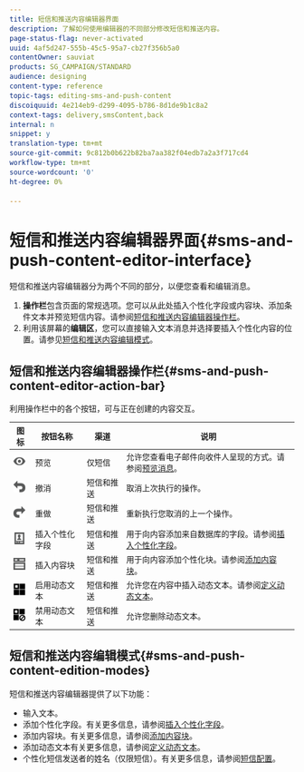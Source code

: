 ```yaml
---
title: 短信和推送内容编辑器界面
description: 了解如何使用编辑器的不同部分修改短信和推送内容。
page-status-flag: never-activated
uuid: 4af5d247-555b-45c5-95a7-cb27f356b5a0
contentOwner: sauviat
products: SG_CAMPAIGN/STANDARD
audience: designing
content-type: reference
topic-tags: editing-sms-and-push-content
discoiquuid: 4e214eb9-d299-4095-b786-8d1de9b1c8a2
context-tags: delivery,smsContent,back
internal: n
snippet: y
translation-type: tm+mt
source-git-commit: 9c812b0b622b82ba7aa382f04edb7a2a3f717cd4
workflow-type: tm+mt
source-wordcount: '0'
ht-degree: 0%

---
```



# 短信和推送内容编辑器界面{#sms-and-push-content-editor-interface}

短信和推送内容编辑器分为两个不同的部分，以便您查看和编辑消息。

1. **操作栏**&#x200B;包含页面的常规选项。您可以从此处插入个性化字段或内容块、添加条件文本并预览短信内容。请参阅[短信和推送内容编辑器操作栏](#sms-and-push-content-editor-action-bar)。
1. 利用该屏幕的&#x200B;**编辑区**，您可以直接输入文本消息并选择要插入个性化内容的位置。请参见[短信和推送内容编辑模式](#sms-and-push-content-edition-modes)。

## 短信和推送内容编辑器操作栏{#sms-and-push-content-editor-action-bar}

利用操作栏中的各个按钮，可与正在创建的内容交互。

<table> 
 <thead> 
  <tr> 
   <th> 图标<br /> </th> 
   <th> 按钮名称<br /> </th> 
   <th> 渠道<br /> </th> 
   <th> 说明<br /> </th> 
  </tr> 
 </thead> 
 <tbody> 
  <tr> 
   <td> <img height="21px" src="assets/viewon_darkgrey-24px.png" /> <br /> </td> 
   <td> <span class="uicontrol">预览</span> <br /> </td> 
   <td> 仅短信<br /> </td> 
   <td> 允许您查看电子邮件向收件人呈现的方式。请参阅<a href="../../sending/using/previewing-messages.md">预览消息</a>。<br /> </td> 
  </tr> 
  <tr> 
   <td> <img height="21px" src="assets/undo_darkgrey-24px.png" /> <br /> </td> 
   <td> <span class="uicontrol">撤消</span> <br /> </td> 
   <td> 短信和推送<br /> </td> 
   <td> 取消上次执行的操作。<br /> </td> 
  </tr> 
  <tr> 
   <td> <img height="21px" src="assets/redo_darkgrey-24px.png" /> <br /> </td> 
   <td> <span class="uicontrol">重做</span> <br /> </td> 
   <td> 短信和推送<br /> </td> 
   <td> 重新执行您取消的上一个操作。<br /> </td> 
  </tr> 
  <tr> 
   <td> <img height="21px" src="assets/personalization_field_darkgrey-24px.png" /> <br /> </td> 
   <td> <span class="uicontrol">插入个性化字段</span> <br /> </td> 
   <td> 短信和推送<br /> </td> 
   <td> 用于向内容添加来自数据库的字段。请参阅<a href="../../designing/using/personalization.md#inserting-a-personalization-field" target="_blank">插入个性化字段</a>。<br /> </td> 
  </tr> 
  <tr> 
   <td> <img height="21px" src="assets/personalization_block_darkgrey-24px.png" /> <br /> </td> 
   <td> <span class="uicontrol">插入内容块</span> <br /> </td> 
   <td> 短信和推送<br /> </td> 
   <td> 用于向内容添加个性化块。请参阅<a href="../../designing/using/personalization.md#adding-a-content-block" target="_blank">添加内容块</a>。<br /> </td> 
  </tr> 
  <tr> 
   <td> <img height="21px" src="assets/dynamiccontent_24px.png" /> <br /> </td> 
   <td> <span class="uicontrol">启用动态文本</span> <br /> </td> 
   <td> 短信和推送<br /> </td> 
   <td> 允许您在内容中插入动态文本。请参阅<a href="../../channels/using/defining-dynamic-text.md" target="_blank">定义动态文本</a>。<br /> </td> 
  </tr> 
  <tr> 
   <td> <img height="21px" src="assets/dynamiccontentdisable_24px.png" /> <br /> </td> 
   <td> <span class="uicontrol">禁用动态文本</span> <br /> </td> 
   <td> 短信和推送<br /> </td> 
   <td> 允许您删除动态文本。<br /> </td> 
  </tr> 
 </tbody> 
</table>

## 短信和推送内容编辑模式{#sms-and-push-content-edition-modes}

短信和推送内容编辑器提供了以下功能：

* 输入文本。
* 添加个性化字段。有关更多信息，请参阅[插入个性化字段](../../designing/using/personalization.md#inserting-a-personalization-field)。
* 添加内容块。有关更多信息，请参阅[添加内容块](../../designing/using/personalization.md#adding-a-content-block)。
* 添加动态文本有关更多信息，请参阅[定义动态文本](../../channels/using/defining-dynamic-text.md)。
* 个性化短信发送者的姓名（仅限短信）。有关更多信息，请参阅[短信配置](../../administration/using/configuring-sms-channel.md#configuring-sms-properties)。
